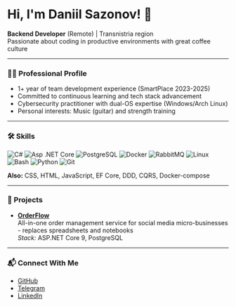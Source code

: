 # Hi, I'm Daniil Sazonov! 👋

**Backend Developer** (Remote) | Transnistria region  
Passionate about coding in productive environments with great coffee culture

---

### 🧑‍💻 Professional Profile
- 1+ year of team development experience (SmartPlace 2023-2025)  
- Committed to continuous learning and tech stack advancement  
- Cybersecurity practitioner with dual-OS expertise (Windows/Arch Linux)  
- Personal interests: Music (guitar) and strength training

---

### 🛠️ Skills

![C#](https://img.shields.io/badge/C%23-239120?style=flat&logo=c-sharp&logoColor=white)
![Asp .NET Core](https://img.shields.io/badge/-ASP.NET--Core-999?style=flat&logo=Microsoft&logoColor=white)
![PostgreSQL](https://img.shields.io/badge/PostgreSQL-4169E1?style=flat&logo=postgresql&logoColor=white)
![Docker](https://img.shields.io/badge/Docker-2496ED?style=flat&logo=docker&logoColor=white)
![RabbitMQ](https://img.shields.io/badge/RabbitMQ-FF6600?style=flat&logo=rabbitmq&logoColor=white)
![Linux](https://img.shields.io/badge/Linux-FCC624?style=flat&logo=linux&logoColor=black)
![Bash](https://img.shields.io/badge/Bash-4EAA25?style=flat&logo=gnu-bash&logoColor=white)
![Python](https://img.shields.io/badge/Python-3776AB?style=flat&logo=python&logoColor=white)
![Git](https://img.shields.io/badge/Git-F05032?style=flat&logo=git&logoColor=white)

**Also:** CSS, HTML, JavaScript, EF Core, DDD, CQRS, Docker-compose

---

### 🚀 Projects

- [**OrderFlow**](https://github.com/sazonov2703/OrderFlow)  
  All-in-one order management service for social media micro-businesses - replaces spreadsheets and notebooks  
  _Stack:_ ASP.NET Core 9, PostgreSQL

---

### 📬 Connect With Me  

- [GitHub](https://github.com/sazonov2703)
- [Telegram](https://t.me/sazonov2703)
- [LinkedIn](https://www.linkedin.com/in/danilsazonov)
